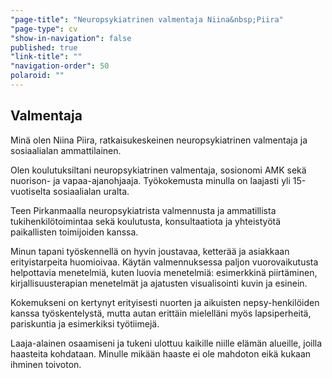 ```yaml
---
"page-title": "Neuropsykiatrinen valmentaja Niina&nbsp;Piira"
"page-type": cv
"show-in-navigation": false
published: true
"link-title": ""
"navigation-order": 50
polaroid: ""
---
```



## Valmentaja

Minä olen Niina Piira, ratkaisukeskeinen neuropsykiatrinen valmentaja ja sosiaalialan ammattilainen.

Olen koulutuksiltani neuropsykiatrinen valmentaja, sosionomi AMK sekä nuorison- ja vapaa-ajanohjaaja. Työkokemusta minulla on laajasti yli 15-vuotiselta sosiaalialan uralta.

Teen Pirkanmaalla neuropsykiatrista valmennusta ja ammatillista tukihenkilötoimintaa sekä koulutusta, konsultaatiota ja yhteistyötä paikallisten toimijoiden kanssa.

Minun tapani työskennellä on hyvin joustavaa, ketterää ja asiakkaan erityistarpeita huomioivaa. Käytän valmennuksessa paljon vuorovaikutusta helpottavia menetelmiä, kuten luovia menetelmiä: esimerkkinä piirtäminen, kirjallisuusterapian menetelmät ja ajatusten visualisointi kuvin ja esinein.

Kokemukseni on kertynyt erityisesti nuorten ja aikuisten nepsy-henkilöiden kanssa työskentelystä, mutta autan erittäin mielelläni myös lapsiperheitä, pariskuntia ja esimerkiksi työtiimejä.

Laaja-alainen osaamiseni ja tukeni ulottuu kaikille niille elämän alueille, joilla haasteita kohdataan. Minulle mikään haaste ei ole mahdoton eikä kukaan ihminen toivoton.
